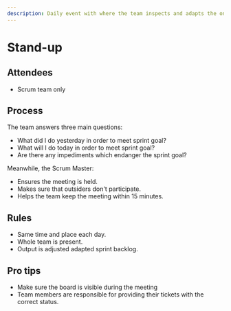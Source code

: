 ```yaml
---
description: Daily event with where the team inspects and adapts the ongoing work.
---
```


# Stand-up

## Attendees

* Scrum team only

## Process

The team answers three main questions:

* What did I do yesterday in order to meet sprint goal?
* What will I do today in order to meet sprint goal?
* Are there any impediments which endanger the sprint goal?

Meanwhile, the Scrum Master:

* Ensures the meeting is held.
* Makes sure that outsiders don't participate.
* Helps the team keep the meeting within 15 minutes.

## Rules

* Same time and place each day.
* Whole team is present.
* Output is adjusted adapted sprint backlog.

## Pro tips

* Make sure the board is visible during the meeting
* Team members are responsible for providing their tickets with the correct status.
